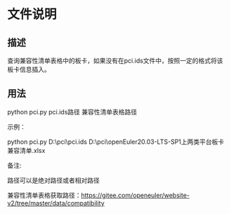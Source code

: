# 文件说明

## 描述

查询兼容性清单表格中的板卡，如果没有在pci.ids文件中，按照一定的格式将该板卡信息插入。

## 用法

python pci.py pci.ids路径 兼容性清单表格路径

示例：

python pci.py  D:\pci\pci.ids D:\pci\openEuler20.03-LTS-SP1上两类平台板卡兼容清单.xlsx


备注: 

路径可以是绝对路径或者相对路径 

兼容性清单表格获取路径：https://gitee.com/openeuler/website-v2/tree/master/data/compatibility